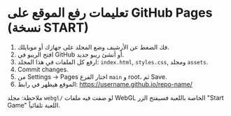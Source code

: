 # تعليمات رفع الموقع على GitHub Pages (نسخة START)

1. فك الضغط عن الأرشيف وضع المجلد على جهازك أو موبايلك.
2. افتح الريبو في GitHub أو أنشئ ريبو جديد.
3. ارفع كل الملفات في هذا المجلد: `index.html`, `styles.css`, ومجلد `assets`.
4. Commit changes.
5. من Settings -> Pages اختار الفرع `main` و root، ثم Save.
6. الموقع هيظهر في رابط: https://username.github.io/repo-name/

ملاحظة: مجلد `webgl/` لو ضفت فيه ملفات WebGL الخاصة باللعبة فسيفتح الزر "Start Game" اللعبة تلقائياً.
